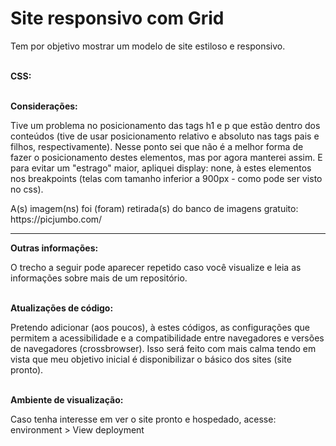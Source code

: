<h1>Site responsivo com Grid</h1>
<p>Tem por objetivo mostrar um modelo de site estiloso e responsivo.</p>
<br>
<strong>CSS:</strong>
<p></p> 
<br>
<strong>Considerações:</strong>
<p>Tive um problema no posicionamento das tags h1 e p que estão dentro dos conteúdos (tive de usar posicionamento relativo e absoluto nas tags pais e filhos, respectivamente). Nesse ponto sei que não é a melhor forma de fazer o posicionamento destes elementos, mas por agora manterei assim. E para evitar um "estrago" maior, apliquei display: none, à estes elementos nos breakpoints (telas com tamanho inferior a 900px - como pode ser visto no css).</p>

<p>A(s) imagem(ns) foi (foram) retirada(s) do banco de imagens gratuito: https://picjumbo.com/</p>

<hr>
<strong>Outras informações:</strong>
<p>O trecho a seguir pode aparecer repetido caso você visualize e leia as informações sobre mais de um repositório.</p>

<br>
<strong>Atualizações de código:</strong>
<p>Pretendo adicionar (aos poucos), à estes códigos, as configurações que permitem a acessibilidade e a compatibilidade entre navegadores e versões de navegadores (crossbrowser). Isso será feito com mais calma tendo em vista que meu objetivo inicial é disponibilizar o básico dos sites (site pronto).</p>

<br>
<strong>Ambiente de visualização:</strong>
<p>Caso tenha interesse em ver o site pronto e hospedado, acesse: environment > View deployment</p>
